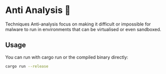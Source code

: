 # Anti Analysis 🦀

Techniques Anti-analysis focus on making it difficult or impossible for malware to run in environments that can be virtualised or even sandboxed.

## Usage

You can run with cargo run or the compiled binary directly:
```sh
cargo run --release
```